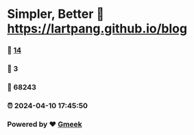 # Simpler, Better :link: https://lartpang.github.io/blog 
### :page_facing_up: [14](https://lartpang.github.io/blog/tag.html) 
### :speech_balloon: 3 
### :hibiscus: 68243 
### :alarm_clock: 2024-04-10 17:45:50 
### Powered by :heart: [Gmeek](https://github.com/Meekdai/Gmeek)
